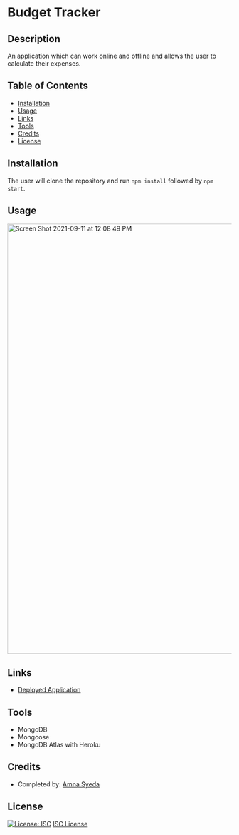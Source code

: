 # Budget Tracker 

## Description
An application which can work online and offline and allows the user to calculate their expenses. 

## Table of Contents
* [Installation](#installation)
* [Usage](#usage)
* [Links](#links)
* [Tools](#tools)
* [Credits](#credits)
* [License](#license)

## Installation 
The user will clone the repository and run `npm install` followed by `npm start`. 

## Usage 
<img width="964" alt="Screen Shot 2021-09-11 at 12 08 49 PM" src="https://user-images.githubusercontent.com/81194686/132954680-a172ef62-2c7a-41f2-b59f-951b77883b59.png">


## Links
* [Deployed Application](https://budget-tracker2397.herokuapp.com/)

## Tools
* MongoDB
* Mongoose
* MongoDB Atlas with Heroku 

## Credits
* Completed by: [Amna Syeda](https://github.com/amnasyeda)

## License
[![License: ISC](https://img.shields.io/badge/License-ISC-blue.svg)](https://opensource.org/licenses/ISC)
[ISC License](https://www.isc.org/licenses/)

